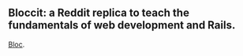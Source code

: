 ## Bloccit: a Reddit replica to teach the fundamentals of web development and Rails.

[Bloc](http://bloc.io).